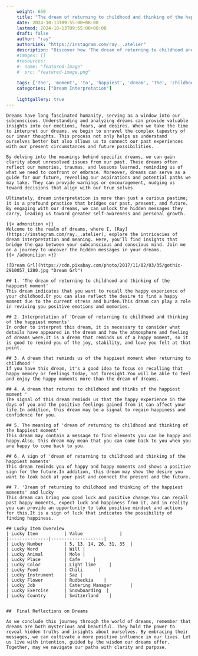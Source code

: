 ```yaml
---
    weight: 650
    title: "The dream of returning to childhood and thinking of the happiest moment"  # Assuming 'title' column exists
    date: 2024-10-13T09:55:00+08:00
    lastmod: 2024-10-13T09:55:00+08:00
    draft: false
    author: "ray"
    authorLink: "https://instagram.com/ray._.atelier"
    description: "Discover how 'The dream of returning to childhood and thinking of the happiest moment' can interpret your future and uncover its significant meanings in your life."
    #images: []
    #resources:
    #- name: "featured-image"
    #  src: "featured-image.png"
    
    tags: ['the', 'moment', 'to', 'happiest', 'dream', 'The', 'childhood', 'and', 'returning', 'of', 'thinking']
    categories: ["Dream Interpretation"]
    
    lightgallery: true
---
```

    
    Dreams have long fascinated humanity, serving as a window into our subconscious. Understanding and analyzing dreams can provide valuable insights into our emotions, fears, and desires. When we take the time to interpret our dreams, we begin to unravel the complex tapestry of our inner thoughts. This process not only helps us understand ourselves better but also allows us to connect our past experiences with our present circumstances and future possibilities.
    
    By delving into the meanings behind specific dreams, we can gain clarity about unresolved issues from our past. These dreams often reflect our memories, traumas, and lessons learned, reminding us of what we need to confront or embrace. Moreover, dreams can serve as a guide for our future, revealing our aspirations and potential paths we may take. They can provide warnings or encouragement, nudging us toward decisions that align with our true selves.
    
    Ultimately, dream interpretation is more than just a curious pastime; it is a profound practice that bridges our past, present, and future. By engaging with our dreams, we can unlock the hidden messages they carry, leading us toward greater self-awareness and personal growth.
    
    {{< admonition >}}
    Welcome to the realm of dreams, where I, [Ray](https://instagram.com/ray._.atelier), explore the intricacies of dream interpretation and meaning. Here, you’ll find insights that bridge the gap between your subconscious and conscious mind. Join me on a journey to uncover the hidden messages in your dreams.
    {{< /admonition >}}
    
    ![Dream Grl](https://cdn.pixabay.com/photo/2017/11/02/03/35/gothic-2910057_1280.jpg "Dream Grl")
    
    ## 1. 'The dream of returning to childhood and thinking of the happiest moment'
    This dream indicates that you want to recall the happy experience of your childhood.Or you can also reflect the desire to find a happy moment due to the current stress and burden.This dream can play a role in reviving you positive emotions and memories.
    
    ## 2. Interpretation of 'Dream of returning to childhood and thinking of the happiest moments'
    In order to interpret this dream, it is necessary to consider what details have appeared in the dream and how the atmosphere and feeling of dreams were.It is a dream that reminds us of a happy moment, so it is good to remind you of the joy, stability, and love you felt at that point.
    
    ## 3. A dream that reminds us of the happiest moment when returning to childhood '
    If you have this dream, it's a good idea to focus on recalling that happy memory or feelings today, not foresight.You will be able to feel and enjoy the happy moments more than the dream of dreams.
    
    ## 4. A dream that returns to childhood and thinks of the happiest moment '
    The signal of this dream reminds us that the happy experience in the days of you and the positive feelings gained from it can affect your life.In addition, this dream may be a signal to regain happiness and confidence for you.
    
    ## 5. The meaning of 'dream of returning to childhood and thinking of the happiest moment'
    This dream may contain a message to find elements you can be happy and happy.Also, this dream may mean that you can come back to you when you are happy to come back to you.
    
    ## 6. A sign of 'dream of returning to childhood and thinking of the happiest moments'
    This dream reminds you of happy and happy moments and shows a positive sign for the future.In addition, this dream may show the desire you want to look back at your past and connect the present and the future.
    
    ## 7. 'Dream of returning to childhood and thinking of the happiest moments' and lucky
    This dream can bring you good luck and positive change.You can recall past happy moments, expect luck and happiness from it, and in reality you can provide an opportunity to take positive mindset and actions for this.It is a sign of luck that indicates the possibility of finding happiness.
    
    ## Lucky Item Overview
    | Lucky Item          | Value              |
    |---------------|--------------------|
    | Lucky Number        | 5, 13, 14, 26, 31, 35  |
    | Lucky Word          | Will |
    | Lucky Animal        | Mole |
    | Lucky Place         | Cafe     |
    | Lucky Color         | Light lime     |
    | Lucky Food          | Chili      |
    | Lucky Instrument    | Saz |
    | Lucky Flower        | Rudbeckia    |
    | Lucky Job           | Catering Manager       |
    | Lucky Exercise      | Snowboarding  |
    | Lucky Country       | Switzerland    |
    
    
    ##  Final Reflections on Dreams
    
    As we conclude this journey through the world of dreams, remember that dreams are both mysterious and beautiful. They hold the power to reveal hidden truths and insights about ourselves. By embracing their messages, we can cultivate a more positive influence in our lives. Let us live with intention, guided by the wisdom our dreams offer. Together, may we navigate our paths with clarity and purpose.
    